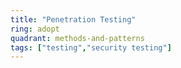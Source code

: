```yaml
---
title: "Penetration Testing"
ring: adopt
quadrant: methods-and-patterns
tags: ["testing","security testing"]
---
```


